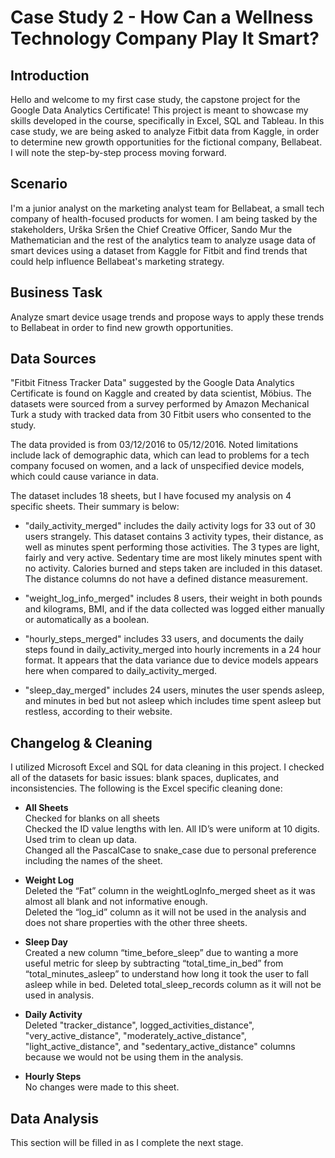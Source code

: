 # Case Study 2 - How Can a Wellness Technology Company Play It Smart?
## Introduction

Hello and welcome to my first case study, the capstone project for the Google Data Analytics Certificate! This project is meant to showcase my skills developed in the course, specifically in Excel, SQL and Tableau. In this case study, we are being asked to analyze Fitbit data from Kaggle, in order to determine new growth opportunities for the fictional company, Bellabeat. I will note the step-by-step process moving forward.

## Scenario
I'm a junior analyst on the marketing analyst team for Bellabeat, a small tech company of health-focused products for women. I am being tasked by the stakeholders, Urška Sršen the Chief Creative Officer, Sando Mur the Mathematician and the rest of the analytics team to analyze usage data of smart devices using a dataset from Kaggle for Fitbit and find trends that could help influence Bellabeat's marketing strategy.

## Business Task
Analyze smart device usage trends and propose ways to apply these trends to Bellabeat in order to find new growth opportunities.

## Data Sources

"Fitbit Fitness Tracker Data" suggested by the Google Data Analytics Certificate is found on Kaggle and created by data scientist, Möbius. The datasets were sourced from a survey performed by Amazon Mechanical Turk a study with tracked data from 30 Fitbit users who consented to the study.  

The data provided is from 03/12/2016 to 05/12/2016. Noted limitations include lack of demographic data, which can lead to problems for a tech company focused on women, and a lack of unspecified device models, which could cause variance in data.  

The dataset includes 18 sheets, but I have focused my analysis on 4 specific sheets. Their summary is below:

* "daily_activity_merged" includes the daily activity logs for 33 out of 30 users strangely. This dataset contains 3 activity types, their distance, as well as minutes spent performing those activities. The 3 types are light, fairly and very active. Sedentary time are most likely minutes spent with no activity. Calories burned and steps taken are included in this dataset. The distance columns do not have a defined distance measurement.

* "weight_log_info_merged" includes 8 users, their weight in both pounds and kilograms, BMI, and if the data collected was logged either manually or automatically as a boolean.

* "hourly_steps_merged" includes 33 users, and documents the daily steps found in daily_activity_merged into hourly increments in a 24 hour format. It appears that the data variance due to device models appears here when compared to daily_activity_merged.

* "sleep_day_merged" includes 24 users, minutes the user spends asleep, and minutes in bed but not asleep which includes time spent asleep but restless, according to their website.

## Changelog & Cleaning

I utilized Microsoft Excel and SQL for data cleaning in this project. I checked all of the datasets for basic issues: blank spaces, duplicates, and inconsistencies. The following is the Excel specific cleaning done:

* **All Sheets**  
Checked for blanks on all sheets  
Checked the ID value lengths with len. All ID’s were uniform at 10 digits.   
Used trim to clean up data.  
Changed all the PascalCase to  snake_case due to personal preference including the names of the sheet.

* **Weight Log**  
Deleted the “Fat” column in the weightLogInfo_merged  sheet as it was almost all blank and not informative enough.  
Deleted the “log_id” column as it will not be used in the analysis and does not share properties with the other three sheets.

* **Sleep Day**  
Created a new column “time_before_sleep” due to wanting a more useful metric for sleep by subtracting “total_time_in_bed” from “total_minutes_asleep” to understand how long it took the user to fall asleep while in bed.
Deleted total_sleep_records column as it will not be used in analysis.

* **Daily Activity**  
Deleted "tracker_distance", logged_activities_distance", "very_active_distance", "moderately_active_distance", "light_active_distance", and "sedentary_active_distance" columns because we would not be using them in the analysis.

* **Hourly Steps**  
No changes were made to this sheet.


## Data Analysis

This section will be filled in as I complete the next stage.
